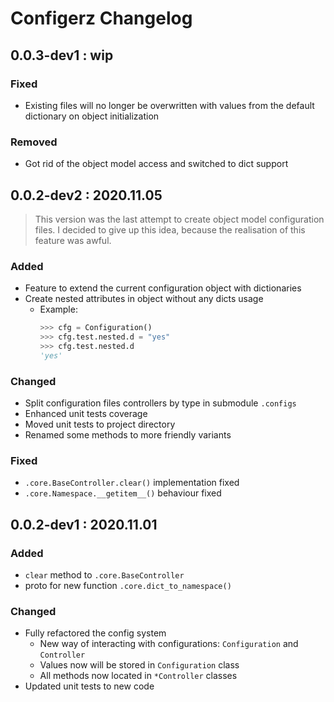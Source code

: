 # Configerz Changelog

## 0.0.3-dev1 : wip

### Fixed
- Existing files will no longer be overwritten with values from the default dictionary on object initialization

### Removed
- Got rid of the object model access and switched to dict support


## 0.0.2-dev2 : 2020.11.05
> This version was the last attempt to create object model configuration files. I decided to give up this idea, because the realisation of this feature was awful.

### Added
- Feature to extend the current configuration object with dictionaries
- Create nested attributes in object without any dicts usage
  - Example:
    ```python
    >>> cfg = Configuration()
    >>> cfg.test.nested.d = "yes"
    >>> cfg.test.nested.d
    'yes'
    ```

### Changed
- Split configuration files controllers by type in submodule `.configs`
- Enhanced unit tests coverage
- Moved unit tests to project directory
- Renamed some methods to more friendly variants

### Fixed
- `.core.BaseController.clear()` implementation fixed
- `.core.Namespace.__getitem__()` behaviour fixed


## 0.0.2-dev1 : 2020.11.01

### Added
- `clear` method to `.core.BaseController`
- proto for new function `.core.dict_to_namespace()`

### Changed
- Fully refactored the config system
  - New way of interacting with configurations: `Configuration` and `Controller`
  - Values now will be stored in `Configuration` class
  - All methods now located in `*Controller` classes
- Updated unit tests to new code
